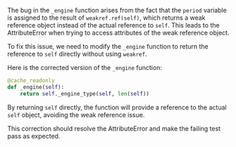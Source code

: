 The bug in the `_engine` function arises from the fact that the `period` variable is assigned to the result of `weakref.ref(self)`, which returns a weak reference object instead of the actual reference to `self`. This leads to the AttributeError when trying to access attributes of the weak reference object.

To fix this issue, we need to modify the `_engine` function to return the reference to `self` directly without using `weakref`.

Here is the corrected version of the `_engine` function:

```python
@cache_readonly
def _engine(self):
    return self._engine_type(self, len(self))
```

By returning `self` directly, the function will provide a reference to the actual `self` object, avoiding the weak reference issue.

This correction should resolve the AttributeError and make the failing test pass as expected.